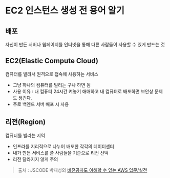 EC2 인스턴스 생성 전 용어 알기
==

배포
--
자신이 만든 서버나 웹페이지를 인터넷을 통해 다른 사람들이 사용할 수 있게 만드는 것

EC2(Elastic Compute Cloud)
--
컴퓨터를 빌려서 원격으로 접속해 사용하는 서비스
- 그냥 하나의 컴퓨터를 빌리는 구나 하면 됨
- 사용 이유 : 내 컴퓨터 24시간 켜놓기 애매하고 내 컴퓨터로 배포하면 보안상 문제도 생긴다.
- 주로 백엔드 서버 배포 시 사용

리전(Region)
--
컴퓨터를 빌리는 지역
- 인프라를 지리적으로 나누어 배포한 각각의 데이터센터
- 내가 만든 서비스를 쓸 사람들을 기준으로 리전 선택
- 리전 달라지지 않게 주의

> 출처 : JSCODE 박재성의 [비전공자도 이해할 수 있는 AWS 입문/실전](https://www.inflearn.com/course/비전공자-이해할수있는-aws-입문실전/dashboard)
